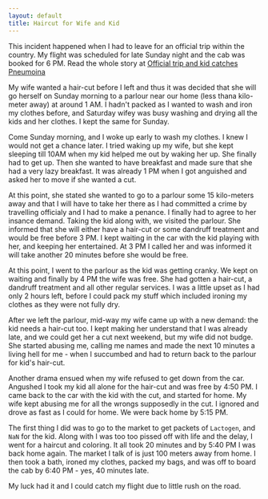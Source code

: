 ```yaml
---
layout: default
title: Haircut for Wife and Kid
---
```


This incident happened when I had to leave for an official trip within the country. My flight was scheduled
for late Sunday night and the cab was booked for 6 PM. Read the whole story at [Official trip and kid catches 
Pneumoina](#)

My wife wanted a hair-cut before I left and thus it was decided that she will go herself on Sunday morning to
a parlour near our home (less thana kilo-meter away) at around 1 AM. I hadn't packed as I wanted to wash and 
iron my clothes before, and Saturday wifey was busy washing and drying all the kids and her clothes. I kept the 
same for Sunday.

Come Sunday morning, and I woke up early to wash my clothes. I knew I would not get a chance later. I tried
waking up my wife, but she kept sleeping till 10AM when my kid helped me out by waking her up. She finally had
to get up. Then she wanted to have breakfast and made sure that she had a very lazy breakfast. It was already
1 PM when I got anguished and asked her to move if she wanted a cut.

At this point, she stated she wanted to go to a parlour some 15 kilo-meters away and that I will have to take
her there as I had committed a crime by travelling officialy and I had to make a penance. I finally had to agree
to her insance demand. Taking the kid along with, we visited the parlour. She informed that she will either have a
hair-cut or some dandruff treatment and would be free before 3 PM. I kept waiting in the car with the kid playing
with her, and keeping her entertained. At 3 PM I called her and was informed it will take another 20 minutes before
she would be free.

At this point, I went to the parlour as the kid was getting cranky. We kept on waiting and finally by 4 PM the wife
was free. She had gotten a hair-cut, a dandruff treatment and all other regular services. I was a little upset as
I had only 2 hours left, before I could pack my stuff which included ironing my clothes as they were not fully dry.

After we left the parlour, mid-way my wife came up with a new demand: the kid needs a hair-cut too. I kept making
her understand that I was already late, and we could get her a cut next weekend, but my wife did not budge. She started
abusing me, calling me names and made the next 10 minutes a living hell for me - when I succumbed and had to return
back to the parlour for kid's hair-cut.

Another drama ensued when my wife refused to get down from the car. Angushed I took my kid all alone for the hair-cut
and was free by 4:50 PM. I came back to the car with the kid with the cut, and started for home. My wife kept
abusing me for all the wrongs supposedly in the cut. I ignored and drove as fast as I could for home. We were back
home by 5:15 PM. 

The first thing I did was to go to the market to get packets of `Lactogen`, and `NaN` for the kid. Along with I was
too too pissed off with life and the delay, I went for a haircut and coloring. It all took 20 minutes and by 5:40 PM
I was back home again. The market I talk of is just 100 meters away from home. I then took a bath, ironed my clothes,
packed my bags, and was off to board the cab by 6:40 PM - yes, 40 minutes late.

My luck had it and I could catch my flight due to little rush on the road.
